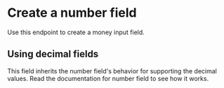 # Create a number field

Use this endpoint to create a money input field.

## Using decimal fields

This field inherits the number field's behavior for supporting the decimal values. Read the documentation for number field to see how it works.
